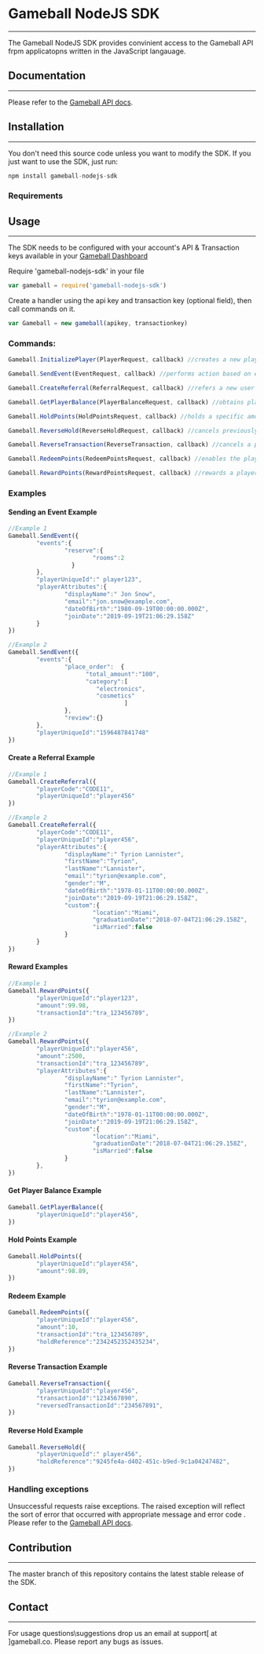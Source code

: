 # **Gameball NodeJS SDK**
---
The Gameball NodeJS SDK provides convinient access to the Gameball API frpm applicatopns written in the JavaScript langauage. 
## Documentation
---
Please refer to the  [Gameball API docs](https://docs.gameball.co).
## Installation
---
You don't need this source code unless you want to modify the SDK. If you just
want to use the SDK, just run:
```js
npm install gameball-nodejs-sdk
```
### Requirements
## Usage
---
The SDK needs to be configured with your account's API & Transaction keys available in your [Gameball Dashboard](https://help.gameball.co/en/articles/3467114-get-your-account-integration-details-api-key-and-transaction-key)

Require 'gameball-nodejs-sdk' in your file
```js
var gameball = require('gameball-nodejs-sdk')
```
Create a handler using the api key and transaction key (optional field), then call commands on it.
```js
var Gameball = new gameball(apikey, transactionkey)
```
### Commands:
```js
Gameball.InitializePlayer(PlayerRequest, callback) //creates a new player with the given player attributes.

Gameball.SendEvent(EventRequest, callback) //performs action based on event triggered by users.

Gameball.CreateReferral(ReferralRequest, callback) //refers a new user through player with the given player code.

Gameball.GetPlayerBalance(PlayerBalanceRequest, callback) //obtains player's balance value.

Gameball.HoldPoints(HoldPointsRequest, callback) //holds a specific amount of points from the player’s points balance. 

Gameball.ReverseHold(ReverseHoldRequest, callback) //cancels previously held points identified by the given hold reference. 

Gameball.ReverseTransaction(ReverseTransaction, callback) //cancels a purchase reward or refund a points redemption transactions in Gameball.

Gameball.RedeemPoints(RedeemPointsRequest, callback) //enables the player to use Gameball points as a payment method since it can be substituted for monetary values.

Gameball.RewardPoints(RewardPointsRequest, callback) //rewards a player with points equivalent to the given amount.
```
### Examples
#### Sending an Event Example
```js
//Example 1
Gameball.SendEvent({
        "events":{
                "reserve":{
                        "rooms":2
                  }
        },
        "playerUniqueId":" player123",
        "playerAttributes":{
                "displayName":" Jon Snow",
                "email":"jon.snow@example.com",
                "dateOfBirth":"1980-09-19T00:00:00.000Z",
                "joinDate":"2019-09-19T21:06:29.158Z"
        }
})

//Example 2
Gameball.SendEvent({
        "events":{
                "place_order":  {
                      "total_amount":"100",
                      "category":[
                         "electronics",
                         "cosmetics"
                                 ]
                },
                "review":{}
        },
        "playerUniqueId":"1596487841748"
})
```
#### Create a Referral Example
```js
//Example 1
Gameball.CreateReferral({
        "playerCode":"CODE11",
        "playerUniqueId":"player456"
})

//Example 2
Gameball.CreateReferral({
        "playerCode":"CODE11",
        "playerUniqueId":"player456",
        "playerAttributes":{
                "displayName":" Tyrion Lannister",
                "firstName":"Tyrion",
                "lastName":"Lannister",
                "email":"tyrion@example.com",
                "gender":"M",
                "dateOfBirth":"1978-01-11T00:00:00.000Z",
                "joinDate":"2019-09-19T21:06:29.158Z",
                "custom":{
                        "location":"Miami",
                        "graduationDate":"2018-07-04T21:06:29.158Z",
                        "isMarried":false
                }
        }
})
```
#### Reward Examples
```js
//Example 1
Gameball.RewardPoints({
        "playerUniqueId":"player123",
        "amount":99.98,
        "transactionId":"tra_123456789",
})

//Example 2
Gameball.RewardPoints({
        "playerUniqueId":"player456",
        "amount":2500,
        "transactionId":"tra_123456789",
        "playerAttributes":{
                "displayName":" Tyrion Lannister",
                "firstName":"Tyrion",
                "lastName":"Lannister",
                "email":"tyrion@example.com",
                "gender":"M",
                "dateOfBirth":"1978-01-11T00:00:00.000Z",
                "joinDate":"2019-09-19T21:06:29.158Z",
                "custom":{
                        "location":"Miami",
                        "graduationDate":"2018-07-04T21:06:29.158Z",
                        "isMarried":false
                }
        },
})
```
#### Get Player Balance Example 
```js
Gameball.GetPlayerBalance({
        "playerUniqueId":"player456",
})
```
#### Hold Points Example 
```js
Gameball.HoldPoints({
        "playerUniqueId":"player456",
        "amount":98.89,
})
```
#### Redeem Example 
```js
Gameball.RedeemPoints({
        "playerUniqueId":"player456",
        "amount":10,
        "transactionId":"tra_123456789",
        "holdReference":"2342452352435234",
})
```
#### Reverse Transaction Example
```js
Gameball.ReverseTransaction({
        "playerUniqueId":"player456",
        "transactionId":"1234567890",
        "reversedTransactionId":"234567891",
})
```
#### Reverse Hold Example
```js
Gameball.ReverseHold({
        "playerUniqueId":" player456",
        "holdReference":"9245fe4a-d402-451c-b9ed-9c1a04247482",
})
```
### Handling exceptions
Unsuccessful requests raise exceptions. The raised exception will reflect the sort of error that occurred with appropriate message and error code . Please refer to the  [Gameball API docs](https://docs.gameball.co).
## Contribution
---
The master branch of this repository contains the latest stable release of the SDK.
## Contact
---
For usage questions\suggestions drop us an email at support[ at ]gameball.co. Please report any bugs as issues.

